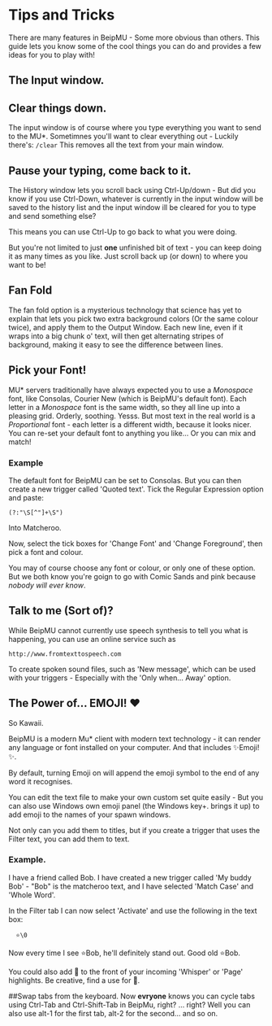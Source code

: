 # Tips and Tricks
There are many features in BeipMU - Some more obvious than others. This guide lets you know some of the cool things you can do and provides a few ideas for you to play with!

## The Input window.
## Clear things down.
The input window is of course where you type everything you want to send to the MU*.
Sometimnes you'll want to clear everything out - Luckily there's:
    `/clear`
This removes all the text from your main window.

## Pause your typing, come back to it.
The History window lets you scroll back using Ctrl-Up/down - But did you know if you use Ctrl-Down, whatever is currently in the input window will be saved to the history list and the input window ill be cleared for you to type and send something else?

This means you can use Ctrl-Up to go back to what you were doing.

But you're not limited to just **one** unfinished bit of text - you can keep doing it as many times as you like. Just scroll back up (or down) to where you want to be!

## Fan Fold
The fan fold option is a mysterious technology that science has yet to explain that lets you pick two extra background colors (Or the same colour twice), and apply them to the Output Window.
Each new line, even if it wraps into a big chunk o' text, will then get alternating stripes of background, making it easy to see the difference between lines.

## Pick your Font!
MU* servers traditionally have always expected you to use a _Monospace_ font, like Consolas, Courier New (which is BeipMU's default font).
Each letter in a _Monospace_ font is the same width, so they all line up into a pleasing grid. Orderly, soothing. Yesss.
But most text in the real world is a _Proportional_ font - each letter is a different width, because it looks nicer.
You can re-set your default font to anything you like... Or you can mix and match!

### Example
The default font for BeipMU can be set to Consolas. But you can then create a new trigger called 'Quoted text'.
Tick the Regular Expression option and paste:

    (?:"\S[^"]+\S")

Into Matcheroo.

Now, select the tick boxes for 'Change Font' and 'Change Foreground', then pick a font and colour.

You may of course choose any font or colour, or only one of these option. But we both know you're goign to go with Comic Sands and pink because _nobody will ever know_.

## Talk to me (Sort of)?
While BeipMU cannot currently use speech synthesis to tell you what is happening, you can use an online service such as

    http://www.fromtexttospeech.com

To create spoken sound files, such as 'New message', which can be used with your triggers - Especially with the 'Only when... Away' option.

## The Power of... EMOJI! ❤
So Kawaii.

BeipMU is a modern Mu* client with modern text technology - it can render any language or font installed on your computer. And that includes ✨Emoji!✨.

By default, turning Emoji on will append the emoji symbol to the end of any word it recognises.

You can edit the text file to make your own custom set quite easily - But you can also use Windows own emoji panel (the Windows key+. brings it up) to add emoji to the names of your spawn windows.

Not only can you add them to titles, but if you create a trigger that uses the Filter text, you can add them to text.

### Example.
I have a friend called Bob.
I have created a new trigger called 'My buddy Bob' - "Bob" is the matcheroo text, and I have selected 'Match Case' and 'Whole Word'.

In the Filter tab I can now select 'Activate' and use the following in the text box:

      ⭐\0

Now every time I see ⭐Bob, he'll definitely stand out. Good old ⭐Bob.

You could also add 💬 to the front of your incoming 'Whisper' or 'Page' highlights. Be creative, find a use for 🍤.

##Swap tabs from the keyboard.
Now **evryone** knows you can cycle tabs using Ctrl-Tab and Ctrl-Shift-Tab in BeipMu, right? ... right?
Well you can also use alt-1 for the first tab, alt-2 for the second... and so on.

